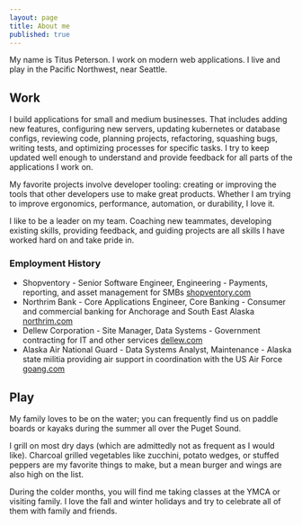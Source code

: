 ```yaml
---
layout: page
title: About me
published: true
---
```


My name is Titus Peterson. I work on modern web applications. I live and play in the Pacific Northwest, near Seattle.

## Work
I build applications for small and medium businesses. That includes adding new features, configuring new servers, updating kubernetes or database configs, reviewing code, planning projects, refactoring, squashing bugs, writing tests, and optimizing processes for specific tasks. I try to keep updated well enough to understand and provide feedback for all parts of the applications I work on.

My favorite projects involve developer tooling: creating or improving the tools that other developers use to make great products. Whether I am trying to improve ergonomics, performance, automation, or  durability, I love it.

I like to be a leader on my team. Coaching new teammates, developing existing skills, providing feedback, and guiding projects are all skills I have worked hard on and take pride in.


### Employment History
- Shopventory - Senior Software Engineer, Engineering - Payments, reporting, and asset management for SMBs [shopventory.com](https://shopventory.com "Shopventory")
- Northrim Bank - Core Applications Engineer, Core Banking - Consumer and commercial banking for Anchorage and South East Alaska [northrim.com](https://northrim.com "Northrim Bank")
- Dellew Corporation -  Site Manager, Data Systems - Government contracting for IT and other services [dellew.com](http://www.dellew.com "Dellew Corporation")
- Alaska Air National Guard - Data Systems Analyst, Maintenance - Alaska state militia providing air support in coordination with the US Air Force [goang.com](https://www.goang.com/locations/alaska.html "Alaska Air National Guard")

## Play
My family loves to be on the water; you can frequently find us on paddle boards or kayaks during the summer all over the Puget Sound.

I grill on most dry days (which are admittedly not as frequent as I would like). Charcoal grilled vegetables like zucchini, potato wedges, or stuffed peppers are my favorite things to make, but a mean burger and wings are also high on the list.

During the colder months, you will find me taking classes at the YMCA or visiting family. I love the fall and winter holidays and try to celebrate all of them with family and friends.
